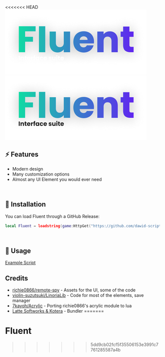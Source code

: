 <<<<<<< HEAD
<img src="Assets/logodark.png#gh-dark-mode-only" alt="fluent">
<img src="Assets/logolight.png#gh-light-mode-only" alt="fluent">

## ⚡ Features

- Modern design
- Many customization options
- Almost any UI Element you would ever need 
<br/>

## 🔌 Installation

You can load Fluent through a GitHub Release:

```lua
local Fluent = loadstring(game:HttpGet("https://github.com/dawid-scripts/Fluent/releases/latest/download/main.lua"))()
```
<br/>

## 📜 Usage

[Example Script](https://github.com/dawid-scripts/Fluent/blob/master/Example.lua)
<br/>

## Credits

- [richie0866/remote-spy](https://github.com/richie0866/remote-spy) - Assets for the UI, some of the code
- [violin-suzutsuki/LinoriaLib](https://github.com/violin-suzutsuki/LinoriaLib) - Code for most of the elements, save manager
- [7kayoh/Acrylic](https://github.com/7kayoh/Acrylic) - Porting richie0866's acrylic module to lua
- [Latte Softworks & Kotera](https://discord.gg/rMMByr4qas) - Bundler
=======
# Fluent
>>>>>>> 5dd9cb02fcf5f35506153e3991c7761285587a4b
